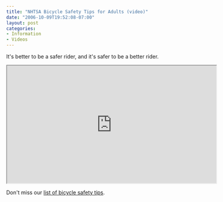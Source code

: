 ```yaml
---
title: "NHTSA Bicycle Safety Tips for Adults (video)"
date: "2006-10-09T19:52:08-07:00"
layout: post
categories:
- Information
- Videos
---
```


It's better to be a safer rider, and it's safer to be a better rider.

<iframe width="560" height="315" src="https://www.youtube.com/embed/jdrrxIpQpt4?si=KOLwDuUZCIONS_7A" title="NHTSA Bicycle Safety Tips For Adults" allow="accelerometer; autoplay; clipboard-write; encrypted-media; gyroscope; picture-in-picture; web-share" referrerpolicy="strict-origin-when-cross-origin" allowfullscreen></iframe>

Don't miss our [list of bicycle safety tips](/re-cycling/bicycle-safety-tips/).
